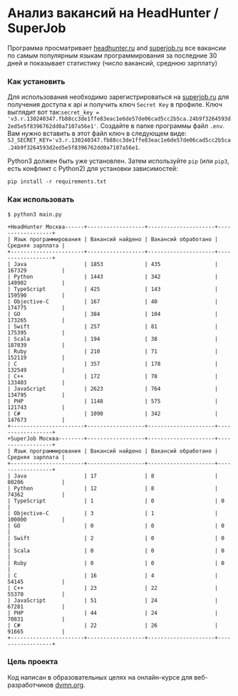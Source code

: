 # Анализ вакансий на HeadHunter / SuperJob

Программа просматривает [headhunter.ru](headhunter.ru) and [superjob.ru](superjob.ru) все вакансии по самым популярным языкам программирования за последние 30 дней и показывает статистику (число вакансий, среднюю зарплату)

### Как установить

Для использования необходимо зарегистрироваться на [superjob.ru](superjob.ru) для получения доступа к api и получить ключ `Secret Key` в профиле. Ключ выглядит вот так:`secret_key = 'v3.r.130240347.fb88cc3de1ffe83eac1e6de57de06cad5cc2b5ca.24b9f3264593d2ed5e5f8396762dd0a7107a56e1'`. 
Создайте в папке программы файл `.env`. Вам нужно вставить в этот файл ключ в следующем виде: `SJ_SECRET_KEY='v3.r.130240347.fb88cc3de1ffe83eac1e6de57de06cad5cc2b5ca.24b9f3264593d2ed5e5f8396762dd0a7107a56e1`.

Python3 должен быть уже установлен. 
Затем используйте `pip` (или `pip3`, есть конфликт с Python2) для установки зависимостей:
```
pip install -r requirements.txt
```

### Как использовать

`$ python3 main.py`

```
+HeadHunter Москва------+------------------+---------------------+------------------+
| Язык программирования | Вакансий найдено | Вакансий обработано | Средняя зарплата |
+-----------------------+------------------+---------------------+------------------+
| Java                  | 1853             | 435                 | 167329           |
| Python                | 1443             | 342                 | 149902           |
| TypeScript            | 425              | 143                 | 159590           |
| Objective-C           | 167              | 40                  | 174775           |
| GO                    | 384              | 104                 | 173265           |
| Swift                 | 257              | 81                  | 175395           |
| Scala                 | 194              | 38                  | 187039           |
| Ruby                  | 210              | 71                  | 152119           |
| C                     | 357              | 178                 | 132549           |
| C++                   | 172              | 78                  | 133403           |
| JavaScript            | 2623             | 764                 | 134795           |
| PHP                   | 1148             | 575                 | 121743           |
| C#                    | 1090             | 342                 | 147673           |
+-----------------------+------------------+---------------------+------------------+
+SuperJob Москва--------+------------------+---------------------+------------------+
| Язык программирования | Вакансий найдено | Вакансий обработано | Средняя зарплата |
+-----------------------+------------------+---------------------+------------------+
| Java                  | 17               | 8                   | 80206            |
| Python                | 12               | 8                   | 74362            |
| TypeScript            | 1                | 0                   | 0                |
| Objective-C           | 3                | 1                   | 100000           |
| GO                    | 0                | 0                   | 0                |
| Swift                 | 2                | 0                   | 0                |
| Scala                 | 0                | 0                   | 0                |
| Ruby                  | 0                | 0                   | 0                |
| C                     | 16               | 4                   | 54145            |
| C++                   | 23               | 22                  | 55370            |
| JavaScript            | 51               | 24                  | 67281            |
| PHP                   | 44               | 24                  | 70831            |
| C#                    | 22               | 26                  | 91665            |
+-----------------------+------------------+---------------------+------------------+
```
### Цель проекта

Код написан в образовательных целях на онлайн-курсе для веб-разработчиков [dvmn.org](https://dvmn.org/).